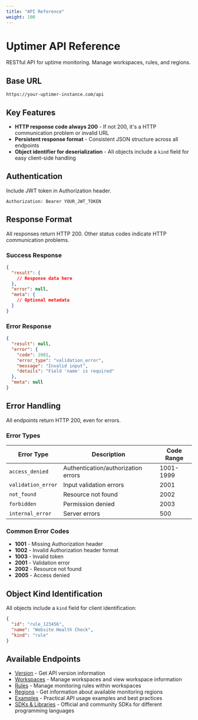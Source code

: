 ```yaml
---
title: "API Reference"
weight: 100
---
```


# Uptimer API Reference

RESTful API for uptime monitoring. Manage workspaces, rules, and regions.

## Base URL

```
https://your-uptimer-instance.com/api
```

## Key Features

- **HTTP response code always 200** - If not 200, it's a HTTP communication problem or invalid URL
- **Persistent response format** - Consistent JSON structure across all endpoints
- **Object identifier for deserialization** - All objects include a `kind` field for easy client-side handling

## Authentication

Include JWT token in Authorization header.

```text
Authorization: Bearer YOUR_JWT_TOKEN
```

## Response Format

All responses return HTTP 200. Other status codes indicate HTTP communication problems.

### Success Response

```json
{
  "result": {
    // Response data here
  },
  "error": null,
  "meta": {
    // Optional metadata
  }
}
```

### Error Response

```json
{
  "result": null,
  "error": {
    "code": 2001,
    "error_type": "validation_error",
    "message": "Invalid input",
    "details": "Field 'name' is required"
  },
  "meta": null
}
```

## Error Handling

All endpoints return HTTP 200, even for errors.

### Error Types

| Error Type | Description | Code Range |
|------------|-------------|------------|
| `access_denied` | Authentication/authorization errors | 1001-1999 |
| `validation_error` | Input validation errors | 2001 |
| `not_found` | Resource not found | 2002 |
| `forbidden` | Permission denied | 2003 |
| `internal_error` | Server errors | 500 |

### Common Error Codes

- **1001** - Missing Authorization header
- **1002** - Invalid Authorization header format
- **1003** - Invalid token
- **2001** - Validation error
- **2002** - Resource not found
- **2005** - Access denied

## Object Kind Identification

All objects include a `kind` field for client identification:

```json
{
  "id": "rule_123456",
  "name": "Website Health Check",
  "kind": "rule"
}
```

## Available Endpoints

- [Version](/v1.0.0/api/version/) - Get API version information
- [Workspaces](/v1.0.0/api/workspaces/) - Manage workspaces and view workspace information
- [Rules](/v1.0.0/api/rules/) - Manage monitoring rules within workspaces
- [Regions](/v1.0.0/api/regions/) - Get information about available monitoring regions
- [Examples](/v1.0.0/api/examples/) - Practical API usage examples and best practices
- [SDKs & Libraries](/v1.0.0/api/sdks/) - Official and community SDKs for different programming languages
